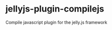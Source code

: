 jellyjs-plugin-compilejs
========================

Compile javascript plugin for the jelly.js framework
